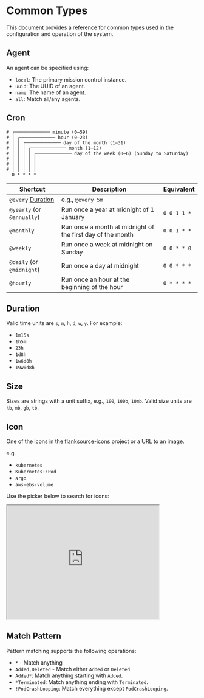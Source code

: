 # Common Types

This document provides a reference for common types used in the configuration and operation of the system.

## Agent

An agent can be specified using:

- `local`: The primary mission control instance.
- `uuid`: The UUID of an agent.
- `name`: The name of an agent.
- `all`: Match all/any agents.

## Cron

```
# ┌───────────── minute (0–59)
# │ ┌───────────── hour (0–23)
# │ │ ┌───────────── day of the month (1–31)
# │ │ │ ┌───────────── month (1–12)
# │ │ │ │ ┌───────────── day of the week (0–6) (Sunday to Saturday)
# │ │ │ │ │
# │ │ │ │ │
# │ │ │ │ │
  0 * * * *
```

| Shortcut                       | Description                                                | Equivalent  |
| ------------------------------ | ---------------------------------------------------------- | ----------- |
| `@every` [Duration](#duration) | e.g., `@every 5m`                                          |             |
| `@yearly` (or `@annually`)     | Run once a year at midnight of 1 January                   | `0 0 1 1 *` |
| `@monthly`                     | Run once a month at midnight of the first day of the month | `0 0 1 * *` |
| `@weekly`                      | Run once a week at midnight on Sunday                      | `0 0 * * 0` |
| `@daily` (or `@midnight`)      | Run once a day at midnight                                 | `0 0 * * *` |
| `@hourly`                      | Run once an hour at the beginning of the hour              | `0 * * * *` |

## Duration

Valid time units are `s`, `m`, `h`, `d`, `w`, `y`. For example:

- `1m15s`
- `1h5m`
- `23h`
- `1d8h`
- `1w6d8h`
- `19w0d8h`

## Size

Sizes are strings with a unit suffix, e.g., `100`, `100b`, `10mb`. Valid size units are `kb`, `mb`, `gb`, `tb`.

## Icon

One of the icons in the [flanksource-icons](https://github.com/flanksource/flanksource-icons/tree/main/svg) project or a URL to an image.

e.g.

- `kubernetes`
- `Kubernetes::Pod`
- `argo`
- `aws-ebs-volume`

Use the picker below to search for icons:

<iframe src="https://main--625ed6eb9d495f003acc84b4.chromatic.com/iframe.html?args=&id=icons-iconpicker--base&viewMode=story" width="400px" height="300px"></iframe>

## Match Pattern

Pattern matching supports the following operations:

- `*` - Match anything
- `Added,Deleted` - Match either `Added` or `Deleted`
- `Added*`: Match anything starting with `Added`.
- `*Terminated`: Match anything ending with `Terminated`.
- `!PodCrashLooping`: Match everything except `PodCrashLooping`.
